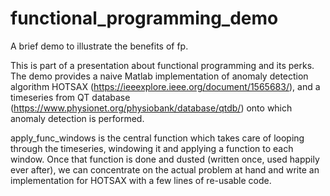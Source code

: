 # functional_programming_demo
A brief demo to illustrate the benefits of fp.

This is part of a presentation about functional programming and its perks. The demo provides a naive Matlab implementation of anomaly detection algorithm HOTSAX (https://ieeexplore.ieee.org/document/1565683/), and a timeseries from QT database (https://www.physionet.org/physiobank/database/qtdb/) onto which anomaly detection is performed.

apply_func_windows is the central function which takes care of looping through the timeseries, windowing it and applying a function to each window. Once that function is done and dusted (written once, used happily ever after), we can concentrate on the actual problem at hand and write an implementation for HOTSAX with a few lines of re-usable code. 

